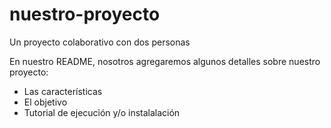 # nuestro-proyecto
Un proyecto colaborativo con dos personas

En nuestro README, nosotros agregaremos algunos detalles sobre nuestro proyecto:

- Las características
- El objetivo
- Tutorial de ejecución y/o instalalación
